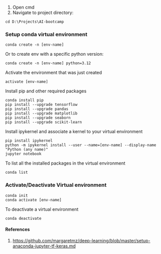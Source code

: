 1. Open cmd
2. Navigate to project directory:
```
cd D:\Projects\AI-bootcamp
```

### Setup conda virtual environment

```
conda create -n [env-name]
```
Or to create env with a specific python version:
```
conda create -n [env-name] python=3.12
```
Activate the environment that was just created
```
activate [env-name]
```

Install pip and other required packages
```
conda install pip 
pip install --upgrade tensorflow
pip install --upgrade pandas
pip install --upgrade matplotlib
pip install --upgrade seaborn
pip install --upgrade scikit-learn
```

Install ipykernel and associate a kernel to your virtual environment
```
pip install ipykernel
python -m ipykernel install --user --name=[env-name] --display-name "Python (any name)"
jupyter notebook 
```
To list all the installed packages in the virtual environment
```
conda list
```

### Activate/Deactivate Virtual environment
```
conda init
conda activate [env-name]
```
To deactivate a virtual environment
```
conda deactivate
```

#### References
1. https://github.com/margaretmz/deep-learning/blob/master/setup-anaconda-jupyter-tf-keras.md
   
